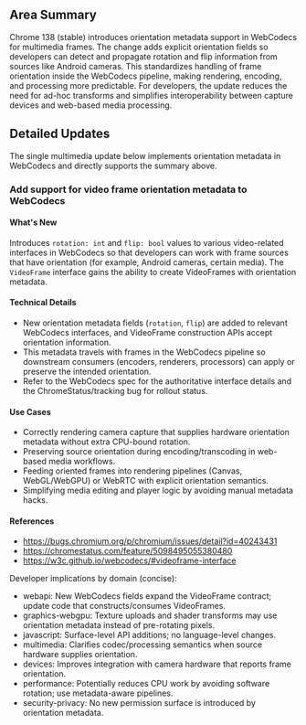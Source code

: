 ## Area Summary

Chrome 138 (stable) introduces orientation metadata support in WebCodecs for multimedia frames. The change adds explicit orientation fields so developers can detect and propagate rotation and flip information from sources like Android cameras. This standardizes handling of frame orientation inside the WebCodecs pipeline, making rendering, encoding, and processing more predictable. For developers, the update reduces the need for ad-hoc transforms and simplifies interoperability between capture devices and web-based media processing.

## Detailed Updates

The single multimedia update below implements orientation metadata in WebCodecs and directly supports the summary above.

### Add support for video frame orientation metadata to WebCodecs

#### What's New
Introduces `rotation: int` and `flip: bool` values to various video-related interfaces in WebCodecs so that developers can work with frame sources that have orientation (for example, Android cameras, certain media). The `VideoFrame` interface gains the ability to create VideoFrames with orientation metadata.

#### Technical Details
- New orientation metadata fields (`rotation`, `flip`) are added to relevant WebCodecs interfaces, and VideoFrame construction APIs accept orientation information.
- This metadata travels with frames in the WebCodecs pipeline so downstream consumers (encoders, renderers, processors) can apply or preserve the intended orientation.
- Refer to the WebCodecs spec for the authoritative interface details and the ChromeStatus/tracking bug for rollout status.

#### Use Cases
- Correctly rendering camera capture that supplies hardware orientation metadata without extra CPU-bound rotation.
- Preserving source orientation during encoding/transcoding in web-based media workflows.
- Feeding oriented frames into rendering pipelines (Canvas, WebGL/WebGPU) or WebRTC with explicit orientation semantics.
- Simplifying media editing and player logic by avoiding manual metadata hacks.

#### References
- https://bugs.chromium.org/p/chromium/issues/detail?id=40243431
- https://chromestatus.com/feature/5098495055380480
- https://w3c.github.io/webcodecs/#videoframe-interface

Developer implications by domain (concise):
- webapi: New WebCodecs fields expand the VideoFrame contract; update code that constructs/consumes VideoFrames.
- graphics-webgpu: Texture uploads and shader transforms may use orientation metadata instead of pre-rotating pixels.
- javascript: Surface-level API additions; no language-level changes.
- multimedia: Clarifies codec/processing semantics when source hardware supplies orientation.
- devices: Improves integration with camera hardware that reports frame orientation.
- performance: Potentially reduces CPU work by avoiding software rotation; use metadata-aware pipelines.
- security-privacy: No new permission surface is introduced by orientation metadata.